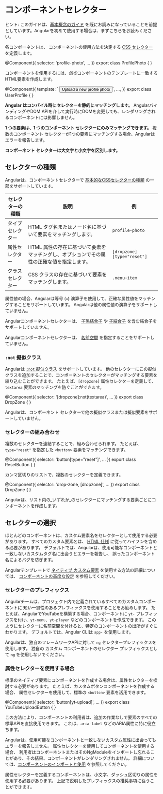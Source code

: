 # コンポーネントセレクター

ヒント: このガイドは、[基本概念のガイド](essentials) を既にお読みになっていることを前提としています。Angularを初めて使用する場合は、まずこちらをお読みください。

各コンポーネントは、
コンポーネントの使用方法を決定する
[CSS セレクター](https://developer.mozilla.org/docs/Web/CSS/CSS_Selectors) を定義します。

<docs-code language="ts" highlight="[2]">
@Component({
  selector: 'profile-photo',
  ...
})
export class ProfilePhoto { }
</docs-code>

コンポーネントを使用するには、*他の*コンポーネントのテンプレートに一致するHTML要素を作成します。

<docs-code language="ts" highlight="[3]">
@Component({
  template: `
    <profile-photo />
    <button>Upload a new profile photo</button>`,
  ...,
})
export class UserProfile { }
</docs-code>

**Angular はコンパイル時にセレクターを静的にマッチングします。**
AngularバインディングやDOM APIを介して実行時にDOMを変更しても、レンダリングされるコンポーネントには影響しません。

**1 つの要素は、1 つのコンポーネント セレクターにのみマッチングできます。**
複数のコンポーネント セレクターが1つの要素にマッチングする場合、Angularはエラーを報告します。

**コンポーネント セレクターは大文字と小文字を区別します。**

## セレクターの種類

Angularは、コンポーネントセレクターで
[基本的なCSSセレクターの種類](https://developer.mozilla.org/docs/Web/CSS/CSS_Selectors)
の一部をサポートしています。

| **セレクターの種類**  | **説明**                                                                                                 | **例**                  |
| ------------------ | --------------------------------------------------------------------------------------------------------------- | ----------------------------- |
| タイプセレクター      | HTML タグ名またはノード名に基づいて要素をマッチングします。                                                    | `profile-photo`               |
| 属性セレクター | HTML 属性の存在に基づいて要素をマッチングし、オプションでその属性の正確な値を指定します。 | `[dropzone]` `[type="reset"]` |
| クラスセレクター     | CSS クラスの存在に基づいて要素をマッチングします。                                                          | `.menu-item`                  |

属性値の場合、Angularは等号 (`=`) 演算子を使用して、正確な属性値をマッチングすることをサポートしています。
Angularは他の属性値の演算子をサポートしていません。

Angularコンポーネントセレクターは、
[子孫結合子](https://developer.mozilla.org/docs/Web/CSS/Descendant_combinator) や
[子結合子](https://developer.mozilla.org/docs/Web/CSS/Child_combinator) を含む結合子をサポートしていません。

Angularコンポーネントセレクターは、
[名前空間](https://developer.mozilla.org/docs/Web/SVG/Namespaces_Crash_Course) を指定することをサポートしていません。

### `:not` 擬似クラス

Angularは [`:not` 擬似クラス](https://developer.mozilla.org/docs/Web/CSS/:not) をサポートしています。
他のセレクターにこの擬似クラスを追加することで、コンポーネントのセレクターがマッチングする要素を絞り込むことができます。
たとえば、`[dropzone]` 属性セレクターを定義して、
`textarea` 要素のマッチングを防ぐことができます。

<docs-code language="ts" highlight="[2]">
@Component({
  selector: '[dropzone]:not(textarea)',
  ...
})
export class DropZone { }
</docs-code>

Angularは、コンポーネント セレクターで他の擬似クラスまたは擬似要素をサポートしていません。

### セレクターの組み合わせ

複数のセレクターを連結することで、組み合わせられます。
たとえば、`type="reset"` を指定した `<button>` 要素をマッチングできます。

<docs-code language="ts" highlight="[2]">
@Component({
  selector: 'button[type="reset"]',
  ...
})
export class ResetButton { }
</docs-code>

カンマ区切りのリストで、複数のセレクターを定義できます。

<docs-code language="ts" highlight="[2]">
@Component({
  selector: 'drop-zone, [dropzone]',
  ...
})
export class DropZone { }
</docs-code>

Angularは、リスト内の_いずれか_のセレクターにマッチングする要素ごとにコンポーネントを作成します。

## セレクターの選択

ほとんどのコンポーネントは、カスタム要素名をセレクターとして使用する必要があります。
すべてのカスタム要素名は、
[HTML 仕様](https://html.spec.whatwg.org/multipage/custom-elements.html#valid-custom-element-name) に従ってハイフンを含める必要があります。
デフォルトでは、Angularは、使用可能なコンポーネントと一致しないカスタムタグ名に出会うとエラーを報告し、
誤ったコンポーネント名によるバグを防ぎます。

Angularテンプレートで
[ネイティブ カスタム要素](https://developer.mozilla.org/docs/Web/Web_Components) を使用する方法の詳細については、
[コンポーネントの高度な設定](guide/components/advanced-configuration) を参照してください。

### セレクターのプレフィックス

Angularチームは、プロジェクト内で定義されているすべてのカスタムコンポーネントに
短い一貫性のあるプレフィックスを使用することをお勧めします。
たとえば、AngularでYouTubeを構築する場合、コンポーネントに `yt-` プレフィックスを付け、`yt-menu`、`yt-player` などのコンポーネントを作成できます。
このようにセレクターに名前空間を付けると、特定のコンポーネントの出所がすぐにわかります。
デフォルトでは、Angular CLIは `app-` を使用します。

Angularは、独自のフレームワークAPIに対して `ng` セレクタープレフィックスを使用します。
独自の カスタム コンポーネントのセレクター プレフィックスとして `ng` を使用しないでください。

### 属性セレクターを使用する場合

標準のネイティブ要素にコンポーネントを作成する場合は、属性セレクターを検討する必要があります。
たとえば、カスタムボタンコンポーネントを作成する場合、
属性セレクターを使用して、標準の `<button>` 要素を活用できます。

<docs-code language="ts" highlight="[2]">
@Component({
  selector: 'button[yt-upload]',
   ...
})
export class YouTubeUploadButton { }
</docs-code>

この方法により、コンポーネントの利用者は、追加の作業なしで要素のすべての標準APIを直接使用できます。
これは、`aria-label` などのARIA属性に特に役立ちます。

Angularは、使用可能なコンポーネントと一致しないカスタム属性に出会ってもエラーを報告しません。
属性セレクターを使用してコンポーネントを使用する場合、
利用者はコンポーネントまたはそのNgModuleをインポートし忘れることがあり、その結果、コンポーネントがレンダリングされません。
詳細については、[コンポーネントのインポートと使用](guide/components/importing) を参照してください。

属性セレクターを定義するコンポーネントは、小文字、ダッシュ区切りの属性を使用する必要があります。
上記で説明したプレフィックスの推奨事項に従うことができます。
